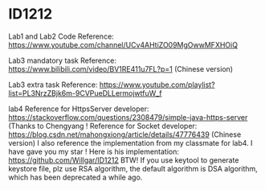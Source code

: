 # ID1212

Lab1 and Lab2 Code Reference: https://www.youtube.com/channel/UCv4AHtiZO09MgOwwMFXHOiQ

Lab3 mandatory task Reference: https://www.bilibili.com/video/BV1RE411u7FL?p=1  (Chinese version)

Lab3 extra task Reference: https://www.youtube.com/playlist?list=PL3NrzZBjk6m-9CVPueDLLermojwtfuW_f

lab4 Reference for HttpsServer developer: https://stackoverflow.com/questions/2308479/simple-java-https-server (Thanks to Chengyang !
     Reference for Socket developer: https://blog.csdn.net/mahongxiong/article/details/47776439 (Chinese version)
     I also reference the implementation from my classmate for lab4. I have gave you my star ! Here is his implementation: https://github.com/Willgar/ID1212
     BTW! If you use keytool to generate keystore file, plz use RSA algorithm, the default algorithm is DSA algorithm, which has been deprecated a while ago.

